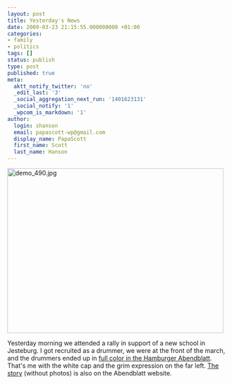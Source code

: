 ```yaml
---
layout: post
title: Yesterday's News
date: 2009-03-23 21:15:55.000000000 +01:00
categories:
- family
- politics
tags: []
status: publish
type: post
published: true
meta:
  aktt_notify_twitter: 'no'
  _edit_last: '3'
  _social_aggregation_next_run: '1401623131'
  _social_notify: '1'
  _wpcom_is_markdown: '1'
author:
  login: shanson
  email: papascott-wp@gmail.com
  display_name: PapaScott
  first_name: Scott
  last_name: Hanson
---
```

<p><img src="https://www.papascott.de/wordpress/wp-content/uploads/2009/03/demo-490.jpg" alt="demo_490.jpg" border="0" width="490" height="373" /></p>
<p>Yesterday morning we attended a rally in support of a new school in Jesteburg. I got recruited as a drummer, we were at the front of the march, and the drummers ended up in <a href="https://www.papascott.de/wordpress/wp-content/uploads/2009/03/abendblatt-demo.pdf" title="abendblatt_demo.pdf">full color in the Hamburger Abendblatt</a>. That's me with the white cap and the grim expression on the far left. <a href="http://www.abendblatt.de/daten/2009/03/23/1095300.html">The story</a> (without photos) is also on the Abendblatt website.</p>
